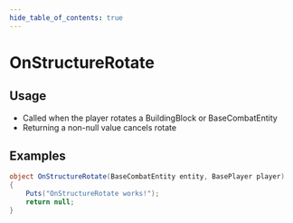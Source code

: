 ```yaml
---
hide_table_of_contents: true
---
```


# OnStructureRotate

## Usage

* Called when the player rotates a BuildingBlock or BaseCombatEntity
* Returning a non-null value cancels rotate

## Examples

```csharp title=""
object OnStructureRotate(BaseCombatEntity entity, BasePlayer player)
{
    Puts("OnStructureRotate works!");
    return null;
}
```
